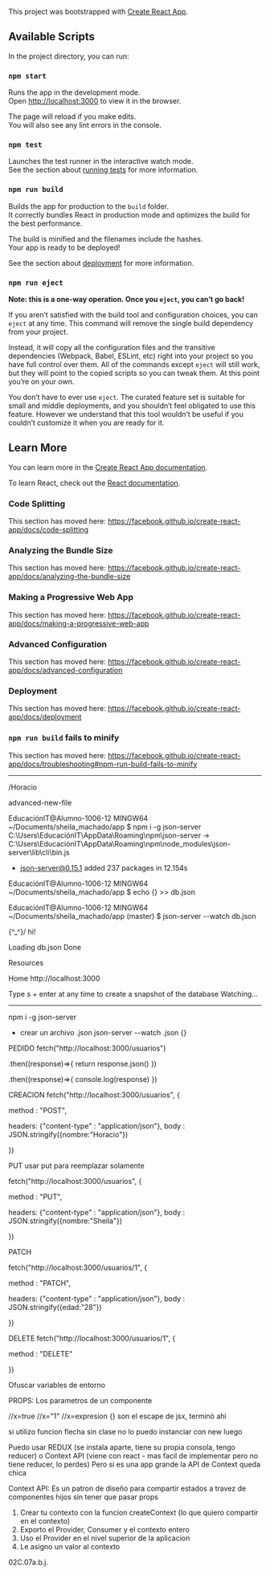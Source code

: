 ﻿This project was bootstrapped with [Create React App](https://github.com/facebook/create-react-app).

## Available Scripts

In the project directory, you can run:

### `npm start`

Runs the app in the development mode.<br />
Open [http://localhost:3000](http://localhost:3000) to view it in the browser.

The page will reload if you make edits.<br />
You will also see any lint errors in the console.

### `npm test`

Launches the test runner in the interactive watch mode.<br />
See the section about [running tests](https://facebook.github.io/create-react-app/docs/running-tests) for more information.

### `npm run build`

Builds the app for production to the `build` folder.<br />
It correctly bundles React in production mode and optimizes the build for the best performance.

The build is minified and the filenames include the hashes.<br />
Your app is ready to be deployed!

See the section about [deployment](https://facebook.github.io/create-react-app/docs/deployment) for more information.

### `npm run eject`

**Note: this is a one-way operation. Once you `eject`, you can’t go back!**

If you aren’t satisfied with the build tool and configuration choices, you can `eject` at any time. This command will remove the single build dependency from your project.

Instead, it will copy all the configuration files and the transitive dependencies (Webpack, Babel, ESLint, etc) right into your project so you have full control over them. All of the commands except `eject` will still work, but they will point to the copied scripts so you can tweak them. At this point you’re on your own.

You don’t have to ever use `eject`. The curated feature set is suitable for small and middle deployments, and you shouldn’t feel obligated to use this feature. However we understand that this tool wouldn’t be useful if you couldn’t customize it when you are ready for it.

## Learn More

You can learn more in the [Create React App documentation](https://facebook.github.io/create-react-app/docs/getting-started).

To learn React, check out the [React documentation](https://reactjs.org/).

### Code Splitting

This section has moved here: https://facebook.github.io/create-react-app/docs/code-splitting

### Analyzing the Bundle Size

This section has moved here: https://facebook.github.io/create-react-app/docs/analyzing-the-bundle-size

### Making a Progressive Web App

This section has moved here: https://facebook.github.io/create-react-app/docs/making-a-progressive-web-app

### Advanced Configuration

This section has moved here: https://facebook.github.io/create-react-app/docs/advanced-configuration

### Deployment

This section has moved here: https://facebook.github.io/create-react-app/docs/deployment

### `npm run build` fails to minify

This section has moved here: https://facebook.github.io/create-react-app/docs/troubleshooting#npm-run-build-fails-to-minify

-------------------------------------------------------------------------------------------------------------------------
/Horacio

advanced-new-file


EducaciónIT@Alumno-1006-12 MINGW64 ~/Documents/sheila_machado/app
$ npm i -g json-server
C:\Users\EducaciónIT\AppData\Roaming\npm\json-server -> C:\Users\EducaciónIT\AppData\Roaming\npm\node_modules\json-server\lib\cli\bin.js
+ json-server@0.15.1
added 237 packages in 12.154s

EducaciónIT@Alumno-1006-12 MINGW64 ~/Documents/sheila_machado/app
$ echo {} >> db.json

EducaciónIT@Alumno-1006-12 MINGW64 ~/Documents/sheila_machado/app (master)
$ json-server --watch db.json

  \{^_^}/ hi!

  Loading db.json
  Done

  Resources

  Home
  http://localhost:3000

  Type s + enter at any time to create a snapshot of the database
  Watching...


----------------------------------
npm i -g json-server
* crear un archivo <nombre>.json
json-server --watch <nombre>.json
{}

PEDIDO
fetch("http://localhost:3000/usuarios")

.then((response)=>{ return response.json() })

.then((response)=>{ console.log(response) })

CREACION
fetch("http://localhost:3000/usuarios", {
	
method : "POST",
	
headers: {"content-type" : "application/json"}, 
body : JSON.stringify({nombre:"Horacio"})

})

PUT
usar put para reemplazar solamente

fetch("http://localhost:3000/usuarios", {
	
method : "PUT",
	
headers: {"content-type" : "application/json"}, 
body : JSON.stringify({nombre:"Sheila"})

})

PATCH

fetch("http://localhost:3000/usuarios/1", {
	
method : "PATCH",
	
headers: {"content-type" : "application/json"}, 
body : JSON.stringify({edad:"28"})

})

DELETE
fetch("http://localhost:3000/usuarios/1", {
	
method : "DELETE"
	
})


Ofuscar variables de entorno

PROPS: Los parametros de un componente

<App x/> //x=true
<App x="1"/> //x="1"
<App x={expresion}/> //x=expresion {} son el escape de jsx, terminò ahì

si utilizo funcion flecha sin clase no lo puedo instanciar con new luego

Puedo usar REDUX (se instala aparte, tiene su propia consola, tengo reducer) o Context API (viene con react - mas facil de implementar pero no tiene reducer, lo perdes)
Pero si es una app grande la API de Context queda chica

Context API: Es un patron de diseño para compartir estados a travez de componentes hijos sin tener que pasar props

1) Crear tu contexto con la funcion createContext (lo que quiero compartir en el contexto)
2) Exporto el Provider, Consumer y el contexto entero
3) Uso el Provider en el nivel superior de la aplicacion
4) Le asigno un valor al contexto


02C.07a.b.j.